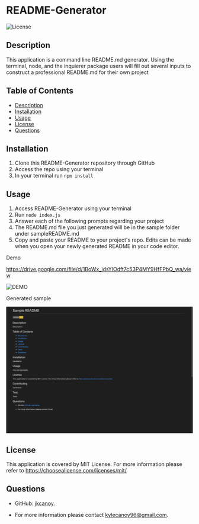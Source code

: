 # README-Generator

  ![License](https://img.shields.io/badge/License-MIT-yellow.svg)

  ## Description
  This application is a command line README.md generator. Using the terminal, node, and the inquierer package users will fill out several inputs to construct a professional README.md for their own project

  ## Table of Contents
  - [Description](#description)
  - [Installation](#installation)
  - [Usage](#usage)
  - [License](#license)
  - [Questions](#questions)

  ## Installation
  1. Clone this README-Generator repository through GitHub
  2. Access the repo using your terminal
  3. In your terminal run ```npm install```


  ## Usage
  1. Access README-Generator using your terminal
  2. Run ```node index.js```
  3. Answer each of the following prompts regarding your project
  4. The README.md file you just generated will be in the sample folder under sampleREADME.md
  5. Copy and paste your README to your project's repo. Edits can be made when you open your newly generated README in your code editor.

  Demo
  
  https://drive.google.com/file/d/1BoWx_idsYlOdft7c53P4MY9HfFPbQ_wa/view

  ![DEMO](./images/demo.gif)

  Generated sample 

  ![SAMPLE](./images/sample.png)

  ## License
  This application is covered by MIT License. For more information please refer to https://choosealicense.com/licenses/mit/

  ## Questions
  * GitHub: [jkcanoy](https://github.com/jkcanoy). 

  * For more information please contact kylecanoy96@gmail.com.